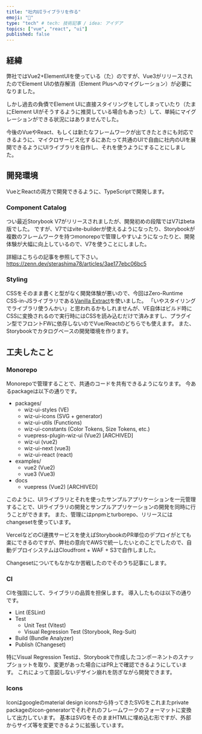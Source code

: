 ```yaml
---
title: "社内UIライブラリを作る"
emoji: "🎨"
type: "tech" # tech: 技術記事 / idea: アイデア
topics: ["vue", "react", "ui"]
published: false
---
```


## 経緯

弊社ではVue2+ElementUIを使っている（た）のですが、Vue3がリリースされたのでElement UIの依存解消（Element Plusへのマイグレーション）が必要になりました。

しかし過去の負債でElement UIに直接スタイリングをしてしまっていたり（たまにElement UIがそうするように推奨している場合もあった）して、単純にマイグレーションができる状況にはありませんでした。

今後のVueやReact、もしくは新たなフレームワークが出てきたときにも対応できるように、マイクロサービス化するにあたって共通のUIで自由に社内のUIを展開できるようにUIライブラリを自作し、それを使うようにすることにしました。

## 開発環境

VueとReactの両方で開発できるように、TypeScriptで開発します。

### Component Catalog

つい最近Storybook V7がリリースされましたが、開発初めの段階ではV7はbeta版でした。
ですが、V7ではvite-builderが使えるようになったり、Storybookが複数のフレームワークを持つmonorepoで管理しやすいようになったりと、開発体験が大幅に向上しているので、V7を使うことにしました。

詳細はこちらの記事を参照して下さい。
https://zenn.dev/sterashima78/articles/3ae177ebc06bc5

### Styling

CSSをそのまま書くと型がなく開発体験が悪いので、今回はZero-Runtime CSS-in-JSライブラリである[Vanilla Extract](https://vanilla-extract.style/)を使いました。
「いやスタイリングでライブラリ使うんかい」と思われるかもしれませんが、VE自体はビルド時にCSSに変換されるので実行時にはCSSを読み込むだけで済みますし、プラグイン型でフロントFWに依存しないのでVue/Reactのどちらでも使えます。
また、Storybookでカタログベースの開発環境を作ります。

## 工夫したこと

### Monorepo

Monorepoで管理することで、共通のコードを共有できるようになります。
今あるpackageは以下の通りです。

- packages/
  - wiz-ui-styles (VE)
  - wiz-ui-icons (SVG + generator)
  - wiz-ui-utils (Functions)
  - wiz-ui-constants (Color Tokens, Size Tokens, etc.)
  - vuepress-plugin-wiz-ui (Vue2) [ARCHIVED]
  - wiz-ui (vue2)
  - wiz-ui-next (vue3)
  - wiz-ui-react (react)
- examples/
  - vue2 (Vue2)
  - vue3 (Vue3)
- docs
  - vuepress (Vue2) [ARCHIVED]

このように、UIライブラリとそれを使ったサンプルアプリケーションを一元管理することで、UIライブラリの開発とサンプルアプリケーションの開発を同時に行うことができます。
また、管理にはpnpmとturborepo、リリースにはchangesetを使っています。

VercelなどのCI連携サービスを使えばStorybookのPR単位のデプロイがとても楽にできるのですが、弊社の意向でAWSで統一したいとのことでしたので、自動デプロイシステムはCloudfront + WAF + S3で自作しました。

Changesetについてもなかなか苦戦したのでそのうち記事にします。

### CI

CIを強固にして、ライブラリの品質を担保します。
導入したものは以下の通りです。

- Lint (ESLint)
- Test
  - Unit Test (Vitest)
  - Visual Regression Test (Storybook, Reg-Suit)
- Build (Bundle Analyzer)
- Publish (Changeset)

特にVisual Regression Testは、Storybookで作成したコンポーネントのスナップショットを取り、変更があった場合にはPR上で確認できるようにしています。
これによって意図しないデザイン崩れを防ぎながら開発できます。

### Icons

Iconはgoogleのmaterial design iconsから持ってきたSVGをこれまたprivate packageのicon-generatorでそれぞれのフレームワークのフォーマットに変換して出力しています。
基本はSVGをそのままHTMLに埋め込む形ですが、外部からサイズ等を変更できるように拡張しています。
